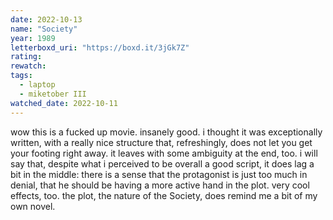 ```yaml
---
date: 2022-10-13
name: "Society"
year: 1989
letterboxd_uri: "https://boxd.it/3jGk7Z"
rating: 
rewatch: 
tags:
  - laptop
  - miketober III
watched_date: 2022-10-11
---
```


wow this is a fucked up movie. insanely good. i thought it was exceptionally written, with a really nice structure that, refreshingly, does not let you get your footing right away. it leaves with some ambiguity at the end, too. i will say that, despite what i perceived to be overall a good script, it does lag a bit in the middle: there is a sense that the protagonist is just too much in denial, that he should be having a more active hand in the plot. very cool effects, too. the plot, the nature of the Society, does remind me a bit of my own novel.
